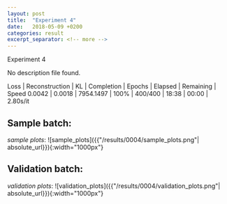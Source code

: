 ```yaml
---
layout: post
title:  "Experiment 4"
date:   2018-05-09 +0200
categories: result
excerpt_separator: <!-- more -->
---
```


<!-- more -->
Experiment 4

No description file found.

Loss | Reconstruction | KL | Completion | Epochs | Elapsed | Remaining | Speed
0.0042 | 0.0018 | 7954.1497 | 100% | 400/400 | 18:38 | 00:00 | 2.80s/it

## **Sample batch**:
_sample plots_:
![sample_plots]({{"/results/0004/sample_plots.png"| absolute_url}}){:width="1000px"}


## **Validation batch**:
_validation plots_:
![validation_plots]({{"/results/0004/validation_plots.png"| absolute_url}}){:width="1000px"}

